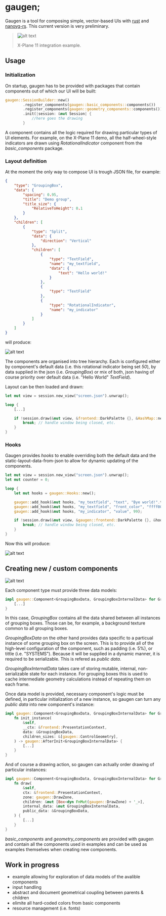 
# gaugen;

Gaugen is a tool for composing simple, vector-based UIs with [rust](https://www.rust-lang.org/) and [nanovg-rs](https://github.com/KevinKelley/nanovg-rs). This current version is very preliminary.


>![alt text](resources/demo.gif )
>
>X-Plane 11 integration example.

## Usage

### Initialization
On startup, gaugen has to be provided with packages that contain components out of which our UI will be built:
```rust
gaugen::SessionBuilder::new()
        .register_components(gaugen::basic_components::components())
        .register_components(gaugen::geometry_components::components())
        .init(|session: &mut Session| {
            //here goes the drawing
        }
```
A component contains all the logic required for drawing particular types of UI elements. For example, on the X-Plane 11 demo, all the half-wheel-style indicators are drawn using _RotationalIndicator_ component from the _basic_components_ package.

### Layout definition

At the moment the only way to compose UI is trough JSON file, for example:
```json
{
    "type": "GroupingBox",
    "data": {
        "spacing": 0.95,
        "title": "Demo group",
        "title_size": {
            "RelativeToHeight": 0.1
        }
    },
    "children": [
        {
            "type": "Split",
            "data": {
                "direction": "Vertical"
            },
            "children": [
                {
                    "type": "TextField",
                    "name": "my_textfield",
                    "data": {
                        "text": "Hello world!"
                    }
                },
                {
                    "type": "TextField"
                },
                {
                    "type": "RotationalIndicator",
                    "name": "my_indicator"
                }
            ]
        }
    ]
}
```
will produce:

![alt text](resources/basic_ui.png)

The components are organised into tree hierarchy. Each is configured either by component's default data (i.e. this rotational indicator being set _50_), by data supplied in the json (i.e. _GroupingBox_) or mix of both, json having of course priority over default data (i.e. "Hello World" _TextField_).

Layout can be then loaded and drawn:
```rust 
let mut view = session.new_view("screen.json").unwrap();

loop {
    [...]

    if !session.draw(&mut view, &frontend::DarkPalette {}, &HashMap::new()) {
        break; // handle window being closed, etc.
    }
}
```

### Hooks

Gaugen provides _hooks_ to enable overriding both the default data and the static-layout-data-from-json to allow for dynamic updating of the components.

```rust
let mut view = session.new_view("screen.json").unwrap();
let mut counter = 0;

loop {
    let mut hooks = gaugen::Hooks::new();

    gaugen::add_hook(&mut hooks, "my_textfield", "text", "Bye world!".to_string());
    gaugen::add_hook(&mut hooks, "my_textfield", "front_color", "ffff0000".to_string());
    gaugen::add_hook(&mut hooks, "my_indicator", "value", 99);

    if !session.draw(&mut view, &gaugen::frontend::DarkPalette {}, &hooks) {
        break; // handle window being closed, etc.
    }
}
```

Now this will produce:

![alt text](resources/hooks.png)

## Creating new / custom components

![alt text](resources/arch.png)

Each component type must provide three data models:
```rust
impl gaugen::Component<GroupingBoxData, GroupingBoxInternalData> for GroupingBox {
    [...]
}
```

In this case, _GroupingBox_ contains all the data shared between all instances of grouping boxes. Those can be, for example, a background texture common to all grouping boxes.

_GroupingBoxData_ on the other hand provides data specific to a particual instance of some grouping box on the screen. This is to provide all of the high-level configuration of the component, such as padding (i.e. 5%), or tittle (i.e. "SYSTEMS"). Because it will be supplied in a dynamic manner, it is required to be serializable. This is refered as _public data_.

_GroupingBoxInternalData_ takes care of storing mutable, internal, non-serializable state for each instance. For grouping boxes this is used to cache intermediate geometry calculations instead of repeating them on each frame.

Once data model is provided, necessary component's logic must be defined, in particular initialization of a new instance, so gaugen can turn any _public data_ into new component's instance:
```rust
impl gaugen::Component<GroupingBoxData, GroupingBoxInternalData> for GroupingBox {
    fn init_instance(
        &self,
        __ctx: &frontend::PresentationContext,
        data: &GroupingBoxData,
        children_sizes: &[gaugen::ControlGeometry],
    ) -> gaugen::AfterInit<GroupingBoxInternalData> {
        [...]
    }
}
```

And of course a drawing action, so gaugen can actually order drawing of particular instances:
```rust
impl gaugen::Component<GroupingBoxData, GroupingBoxInternalData> for GroupingBox {
    fn draw(
        &self,
        ctx: &frontend::PresentationContext,
        zone: gaugen::DrawZone,
        children: &mut [Box<dyn FnMut(gaugen::DrawZone) + '_>],
        internal_data: &mut GroupingBoxInternalData,
        public_data: &GroupingBoxData,
    ) {
        [...]
    }
}
```

_basic_components_ and _geometry_components_ are provided with gaugen and contain all the components used in examples and can be used as examples themselves when creating new components.

## Work in progress
 - example allowing for exploration of data models of the avalible components
 - input handling
 - abstract and document geometrical coupling between parents & children
 - elimite all hard-coded colors from basic components
 - resource management (i.e. fonts)